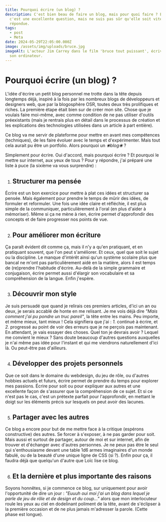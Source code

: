 ```yaml
---
title: Pourquoi écrire (un blog) ?
description: C'est bien beau de faire un blog, mais pour quoi faire ? Eh bien
  c'est une excellente question, mais ne suis pas sûr qu'elle soit vite
  répondue.
tags:
  - post
  - Meta
date: 2024-05-29T22:05:00.000Z
image: /assets/img/uploads/bruce.jpg
imageAlt: L'acteur Jim Carrey dans le film 'bruce tout puissant', écrivant sur
  son ordinateur.
---
```

# Pourquoi écrire (un blog) ?

L'idée d'écrire un petit blog personnel me trotte dans la tête depuis longtemps déjà, inspiré à la fois par les nombreux blogs de développeurs et designers web, que par la blogosphère OSR, toutes deux très prolifiques et riches. La première étape était bien sur de créer mon site. Chose que je voulais faire moi-même, avec comme condition de ne pas utiliser d'outils préexistants (mais je rentrais plus en détail dans le processus de création et les explications des technologies utilisées dans un article à part entière). 

Ce blog va me servir de plateforme pour mettre en avant mes compétences (techniques), de les faire évoluer avec le temps et d'expérimenter. Mais tout cela aurait pu être un portfolio. Alors pourquoi un *❀blog❀* ?

Simplement pour écrire. Oui d'accord, mais pourquoi écrire ? Et pourquoi le mettre sur internet, aux yeux de tous ? Pour y répondre, j'ai préparé une liste à puce (la sixième va vous surprendre) :

1. ## Structurer ma pensée

Écrire est un bon exercice pour mettre à plat ces idées et structurer sa pensée. Mais également pour prendre le temps de mûrir des idées, de formuler et reformuler. Une fois une idée claire et réfléchie, il est plus simple de la communiquer, particulièrement à l'oral (en plus d'aider à mémoriser). Même si ça ne mène à rien, écrire permet d'approfondir des concepts et de faire progresser nos points de vue.  

2. ## Pour améliorer mon écriture

Ça paraît évident dit comme ça, mais il n'y a qu'en pratiquant, et en pratiquant souvent, que l'on peut s'améliorer. Et ceux, quel que soit le sujet ou la discipline. Le manque d'intérêt ainsi qu'un système scolaire plus que bancal ne m'ont pas particulièrement aidé en la matière, alors il est temps de (re)prendre l'habitude d'écrire. Au-delà de la simple grammaire et conjugaison, écrire permet aussi d'élargir son vocabulaire et sa compréhension de la langue. Enfin j'espère.

3. ## Découvrir mon style

Je suis persuadé que quand je relirais ces premiers articles, d'ici un an ou deux, je serais accablé de honte en me relisant. Je me vois déjà dire *"Mais comment j'ai pu pondre un truc pareil"*, la tête entre les mains. Peu importe, et même mieux, tant mieux ! Cela signifiera que j'ai : *1.* continué à écrire, et *2.* progressé au point de voir des erreurs que je ne perçois pas maintenant.
\
En attendant, je vais essayer des choses. Quel ton je devrais avoir ? Lequel me convient le mieux ? Sans doute beaucoup d'autres questions auxquelles je n'ai même pas idée pour l'instant et qui me viendrons naturellement d'ici là. Ou peut-être pas d'ailleurs. 

4. ## Développer des projets personnels

Que ce soit dans le domaine du webdesign, du jeu de rôle, ou d'autres hobbies actuels et futurs, écrire permet de prendre du temps pour explorer mes passions. Écrire pour soit ou pour expliquer aux autres et une excellente façon de s'assurer que la compréhension de ce sujet. Et si ce n'est pas le cas, c'est un prétexte parfait pour l'approfondir, en mettant le doigt sur les éléments précis sur lesquels on peut avoir des lacunes. 

5. ## Partager avec les autres

Ce blog a encore pour but de me mettre face à la critique (espérons constructive) des autres. Se forcer à s'exposer, à ne pas garder pour soit. Mais aussi et surtout de partager, autour de moi et sur internet, afin de trouver et d'échanger avec d'autres personnes. Je ne peux pas être le seul qui s'enthousiasme devant une table 1d6 armes imaginaires d'un monde fabulé, ou de la beauté d'une unique ligne de CSS (si ?). Enfin pour ça, il faudra déjà que quelqu'un d'autre que Loïc lise ce blog. 

6. ## Et la dernière et plus importante des raisons

Soyons honnêtes, si je commence ce blog, sur uniquement pour avoir l'opportunité de dire un jour : *"Euuuh oui moi j'ai un blog dans lequel je parle de jeu de rôle et de design et du coup..."* alors que mon interlocuteur roule les yeux au ciel en dodelinant poliment de la tête, avant de s'éclipser à la première occasion et de ne plus jamais m'adresser la parole. (Cette phase est longue).
